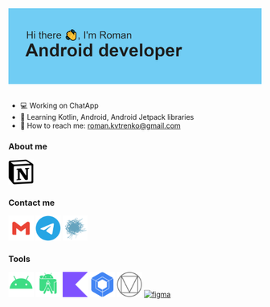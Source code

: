<img src="https://github.com/etoSkorp/etoSkorp/blob/main/images-and-icons/banner.png" alt="banner">
<h2></h2>

- 💻 Working on ChatApp
- 📱 Learning Kotlin, Android, Android Jetpack libraries
- 📧 How to reach me: <a href="mailto:roman.kvtrenko@gmail.com">roman.kvtrenko@gmail.com</a>

<h3>About me</h3>
<a href="https://etoskorp.notion.site/Personal-Information-f0c958dcd63a43678a75f7c58e608078"><img src="https://github.com/etoSkorp/etoSkorp/blob/main/images-and-icons/notion.svg" alt="notion" width="50" height="50"></a>

<h3>Contact me</h3>
<a href="mailto:roman.kvtrenko@gmail.com"><img src="https://github.com/etoSkorp/etoSkorp/blob/main/images-and-icons/gmail.svg" alt="gmail" width="50" height="50"></a>
<a href="https://t.me/etoSkorp"><img src="https://github.com/etoSkorp/etoSkorp/blob/main/images-and-icons/telegram.svg" alt="telegram" width="50" height="50"></a>
<a href="https://habr.com/ru/users/etoSkorp/"><img src="https://github.com/etoSkorp/etoSkorp/blob/main/images-and-icons/habr.svg" alt="habr" width="50" height="50"></a>

<h3>Tools</h3>
<a href="https://developer.android.com/"><img src="https://github.com/etoSkorp/etoSkorp/blob/main/images-and-icons/android.svg" alt="android" width="50" height="50"></a>
<a href="https://developer.android.com/studio"><img src="https://github.com/etoSkorp/etoSkorp/blob/main/images-and-icons/androidstudio.svg" alt="androidstudio" width="50" height="50"></a>
<a href="https://kotlinlang.org/"><img src="https://github.com/etoSkorp/etoSkorp/blob/main/images-and-icons/kotlin.svg" alt="kotlin" width="50" height="50"></a>
<a href="https://developer.android.com/jetpack/compose"><img src="https://github.com/etoSkorp/etoSkorp/blob/main/images-and-icons/jetpackcompose.svg" alt="jetpackcompose" width="50" height="50"></a>
<a href="https://m3.material.io/"><img src="https://github.com/etoSkorp/etoSkorp/blob/main/images-and-icons/materialdesign.svg" alt="materialdesign" width="50" height="50"></a>
<a href="https://www.figma.com/"><img src="https://upload.wikimedia.org/wikipedia/commons/3/33/Figma-logo.svg" alt="figma" width="50" height="50"></a>
